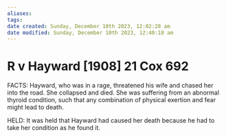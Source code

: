 ```yaml
---
aliases: 
tags: 
date created: Sunday, December 10th 2023, 12:02:28 am
date modified: Sunday, December 10th 2023, 12:40:18 am
---
```


# R v Hayward [1908] 21 Cox 692

FACTS: Hayward, who was in a rage, threatened his wife and chased her into the road. She collapsed and died. She was suffering from an abnormal thyroid condition, such that any combination of physical exertion and fear might lead to death.

HELD: It was held that Hayward had caused her death because he had to take her condition as he found it.
